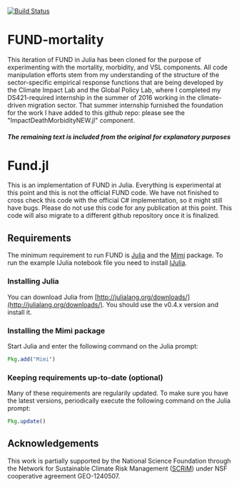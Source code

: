 [![Build Status](https://travis-ci.org/davidanthoff/fund.jl.svg?branch=master)](https://travis-ci.org/davidanthoff/fund.jl)

# FUND-mortality

This iteration of FUND in Julia has been cloned for the purpose of experimenting with the mortality, morbidity, and VSL components. All code manipulation efforts stem from my understanding of the structure of the sector-specific empirical response functions that are being developed by the Climate Impact Lab and the Global Policy Lab, where I completed my DS421-required internship in the summer of 2016 working in the climate-driven migration sector. That summer internship furnished the foundation for the work I have added to this github repo: please see the "ImpactDeathMorbidityNEW.jl" component. 

##### The remaining text is included from the original for explanatory purposes #####

# Fund.jl

This is an implementation of FUND in Julia. Everything is experimental at this point and this is not the official FUND code. We have not finished to cross check this code with the official C# implementation, so it might still have bugs. Please do not use this code for any publication at this point. This code will also migrate to a different github repository once it is finalized.

## Requirements

The minimum requirement to run FUND is [Julia](http://julialang.org/) and the [Mimi](https://github.com/davidanthoff/Mimi.jl) package. To run the example IJulia notebook file you need to install [IJulia](https://github.com/JuliaLang/IJulia.jl).

### Installing Julia

You can download Julia from [http://julialang.org/downloads/](http://julialang.org/downloads/). You should use the v0.4.x version and install it.

### Installing the Mimi package

Start Julia and enter the following command on the Julia prompt:

````jl
Pkg.add("Mimi")
````

### Keeping requirements up-to-date (optional)

Many of these requirements are regularily updated. To make sure you have the latest versions, periodically execute the following command on the Julia prompt:

````jl
Pkg.update()
````
## Acknowledgements

This work is partially supported by the National Science Foundation through the Network for Sustainable Climate Risk Management ([SCRiM](http://scrimhub.org/)) under NSF cooperative agreement GEO-1240507.
